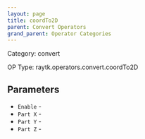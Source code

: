 ```yaml
---
layout: page
title: coordTo2D
parent: Convert Operators
grand_parent: Operator Categories
---
```


Category: convert

OP Type: raytk.operators.convert.coordTo2D

## Parameters

* `Enable` - 
* `Part X` - 
* `Part Y` - 
* `Part Z` -
